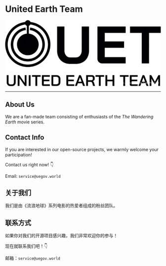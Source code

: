 # United Earth Team

![Logo of United Earth Team](wm-shape288-bc1e467b032af31f3195dce4371f4d8a22e6781530a3c48f2be5d6eb7fd5f9aa.webp)

---

## About Us

We are a fan-made team consisting of enthusiasts of the *The Wandering Earth* movie series.

## Contact Info

If you are interested in our open-source projects, we warmly welcome your participation!

Contact us right now! 👇

Email: `service@uegov.world`

## 关于我们

我们是由《流浪地球》系列电影的热爱者组成的粉丝团队。

## 联系方式

如果你对我们的开源项目感兴趣，我们非常欢迎你的参与！

现在就联系我们吧！👇

邮箱：`service@uegov.world`
